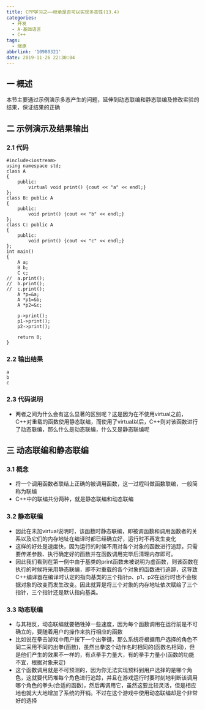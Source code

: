 ```yaml
---
title: CPP学习之——继承是否可以实现多态性(13.4)
categories:
  - 开发
  - A-基础语言
  - C++
tags:
  - 继承
abbrlink: '10980321'
date: 2019-11-26 22:30:04
---
```

## 一 概述

本节主要通过示例演示多态产生的问题，延伸到动态联编和静态联编及修改实验的结果，保证结果的正确  

<!--more-->

## 二 示例演示及结果输出

### 2.1 代码

```
#include<iostream>
using namespace std;
class A 
{
	public:
    	virtual	void print() {cout << "a" << endl;}
};
class B: public A 
{
	public:
		void print() {cout << "b" << endl;}
};
class C: public A 
{
	public:
		void print() {cout << "c" << endl;}
};
int main() 
{
	A a;
	B b;
	C c;
//	a.print();
//	b.print();
//	c.print();
	A *p=&a;
	A *p1=&b;
	A *p2=&c;

	p->print();
	p1->print();
	p2->print();

	return 0;
}
```

### 2.2 输出结果

```
a
b
c
```

### 2.3 代码说明

* 两者之间为什么会有这么显著的区别呢？这是因为在不使用virtual之前，C++对重载的函数使用静态联编，而使用了virtual以后，C++则对该函数进行了动态联编，那么什么是动态联编，什么又是静态联编呢



## 三 动态联编和静态联编
### 3.1 概念
* 将一个调用函数者联结上正确的被调用函数，这一过程叫做函数联编，一般简称为联编
* C++中的联编共分两种，就是静态联编和动态联编

### 3.2 静态联编

* 因此在未加virtual说明时，该函数时静态联编，即被调函数和调用函数者的关系以及它们的内存地址在编译时都已经确立好，运行时不再发生变化
* 这样的好处是速度快，因为运行的时候不用对各个对象的函数进行追踪，只需要传递参数、执行确定好的函数并在函数调用完毕后清理内存即可。
* 因此我们看到在第一例中由于基类的print函数未被说明为虚函数，则该函数在执行的时候将采用静态联编，即不对重载的各个对象的函数进行追踪，这导致C++编译器在编译时认定的指向基类的三个指针p、p1、p2在运行时也不会根据对象的改变而发生改变。因此就算是将三个对象的内存地址依次赋给了三个指针，三个指针还是默认指向基类。

### 3.3 动态联编

* 与其相反，动态联编就要牺牲掉一些速度，因为每个函数调用在运行前是不可确立的，要随着用户的操作来执行相应的函数
* 比如说在拳击游戏中用户按下一个出拳键，那么系统将根据用户选择的角色不同二采用不同的出拳(函数)，虽然出拳这个动作名时相同的(函数名相同)，但是他们产生的效果不一样的，有点拳手力量大，有的拳手力量小(函数的功能不宜，根据对象来定)
* 这个函数调用就是不可预测的，因为你无法实现预料到用户选择的是哪个角色，这就要代码堆每个角色进行追踪，并且在游戏运行时要时刻地判断该调用哪个角色的拳头(合适的函数)，然后再调用它，虽然这要比较灵活，但是相应地也就大大地增加了系统的开销。不过在这个游戏中使用动态联编却是个非常好的选择